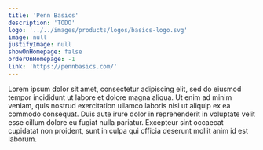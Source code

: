 ```yaml
---
title: 'Penn Basics'
description: 'TODO'
logo: '../../images/products/logos/basics-logo.svg'
image: null
justifyImage: null
showOnHomepage: false
orderOnHomepage: -1
link: 'https://pennbasics.com/'
---
```


Lorem ipsum dolor sit amet, consectetur adipiscing elit, sed do eiusmod tempor incididunt ut labore et dolore magna aliqua. Ut enim ad minim veniam, quis nostrud exercitation ullamco laboris nisi ut aliquip ex ea commodo consequat. Duis aute irure dolor in reprehenderit in voluptate velit esse cillum dolore eu fugiat nulla pariatur. Excepteur sint occaecat cupidatat non proident, sunt in culpa qui officia deserunt mollit anim id est laborum.
